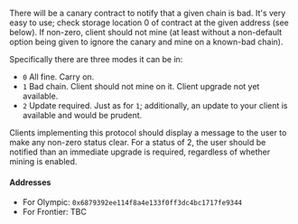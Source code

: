 There will be a canary contract to notify that a given chain is bad. It's very easy to use; check storage location 0 of contract at the given address (see below). If non-zero, client should not mine (at least without a non-default option being given to ignore the canary and mine on a known-bad chain).

Specifically there are three modes it can be in:

- `0` All fine. Carry on.
- `1` Bad chain. Client should not mine on it. Client upgrade not yet available.
- `2` Update required. Just as for `1`; additionally, an update to your client is available and would be prudent.

Clients implementing this protocol should display a message to the user to make any non-zero status clear. For a status of 2, the user should be notified than an immediate upgrade is required, regardless of whether mining is enabled.

#### Addresses

- For Olympic: `0x6879392ee114f8a4e133f0ff3dc4bc1717fe9344`
- For Frontier: TBC
